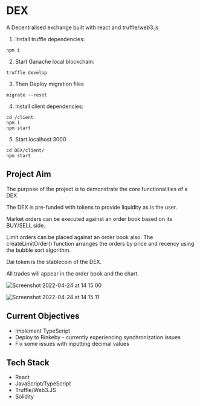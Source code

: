 # DEX

A Decentralised exchange built with react and truffle/web3.js


1. Install truffle dependencies:
``` 
npm i 
```

2. Start Ganache local blockchain:
```
truffle develop 
```

3. Then Deploy migration files 
```
migrate --reset
```

4. Install client dependencies:
```
cd /client 
npm i 
npm start
```


5. Start localhost:3000
```
cd DEX/client/ 
npm start
```

## Project Aim

The purpose of the project is to demonstrate the core functionalities of a DEX.

The DEX is pre-funded with tokens to provide liquidity as is the user.

Market orders can be executed against an order book based on its BUY/SELL side. 

Limit orders can be placed against an order book also. The createLimitOrder() function arranges the orders by price and recency using the bubble sort algorithm.

Dai token is the stablecoin of the DEX.

All trades will appear in the order book and the chart.

![Screenshot 2022-04-24 at 14 15 00](https://user-images.githubusercontent.com/64858288/164978419-52cd18af-8658-44c7-9209-adb096018559.png)

![Screenshot 2022-04-24 at 14 15 11](https://user-images.githubusercontent.com/64858288/164978411-14f8df8a-1f5b-4397-8821-37b578772096.png)


## Current Objectives

* Implement TypeScript
* Deploy to Rinkeby - currently experiencing synchronization issues
* Fix some issues with inputting decimal values

## Tech Stack

* React
* JavaScript/TypeScript
* Truffle/Web3.JS
* Solidity


